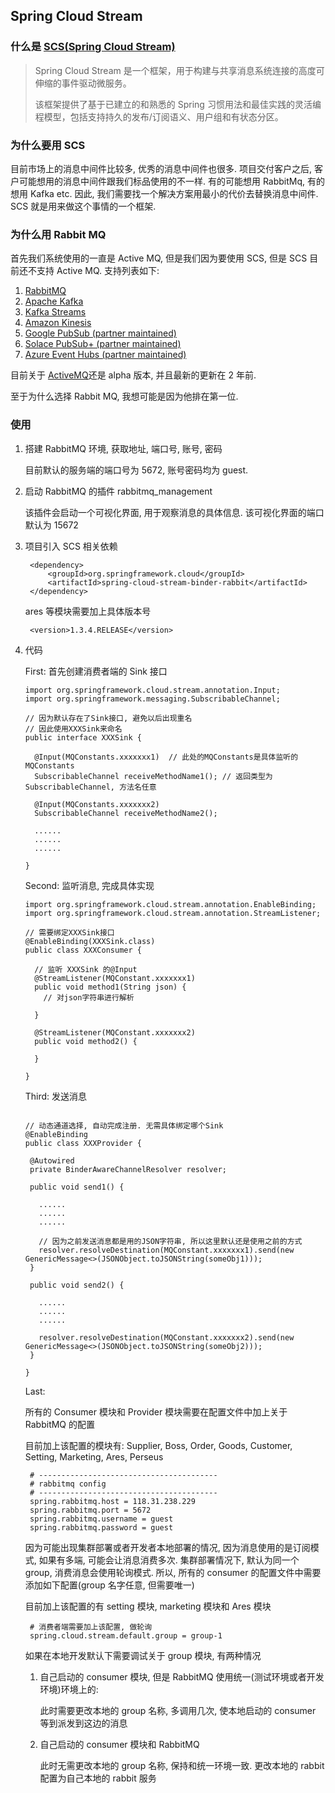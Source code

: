 ## Spring Cloud Stream

### 什么是 [SCS(Spring Cloud Stream)](https://spring.io/projects/spring-cloud-stream)

> Spring Cloud Stream 是一个框架，用于构建与共享消息系统连接的高度可伸缩的事件驱动微服务。
>
> 该框架提供了基于已建立的和熟悉的 Spring 习惯用法和最佳实践的灵活编程模型，包括支持持久的发布/订阅语义、用户组和有状态分区。

### 为什么要用 SCS

目前市场上的消息中间件比较多, 优秀的消息中间件也很多. 项目交付客户之后, 客户可能想用的消息中间件跟我们标品使用的不一样. 有的可能想用 RabbitMq, 有的想用 Kafka etc. 因此, 我们需要找一个解决方案用最小的代价去替换消息中间件. SCS 就是用来做这个事情的一个框架.

### 为什么用 Rabbit MQ

首先我们系统使用的一直是 Active MQ, 但是我们因为要使用 SCS, 但是 SCS 目前还不支持 Active MQ. 支持列表如下:

1. [RabbitMQ](https://github.com/spring-cloud/spring-cloud-stream-binder-rabbit)
2. [Apache Kafka](https://github.com/spring-cloud/spring-cloud-stream-binder-kafka)
3. [Kafka Streams](https://github.com/spring-cloud/spring-cloud-stream-binder-kafka/tree/master/spring-cloud-stream-binder-kafka-streams)
4. [Amazon Kinesis](https://github.com/spring-cloud/spring-cloud-stream-binder-aws-kinesis)
5. [Google PubSub (partner maintained)](https://github.com/spring-cloud/spring-cloud-gcp/tree/master/spring-cloud-gcp-pubsub-stream-binder)
6. [Solace PubSub+ (partner maintained)](https://github.com/SolaceProducts/spring-cloud-stream-binder-solace)
7. [Azure Event Hubs (partner maintained)](https://github.com/Microsoft/spring-cloud-azure/tree/master/spring-cloud-azure-eventhub-stream-binder)

目前关于 [ActiveMQ](https://github.com/spring-cloud/spring-cloud-stream-binder-jms)还是 alpha 版本, 并且最新的更新在 2 年前.

至于为什么选择 Rabbit MQ, 我想可能是因为他排在第一位.

### 使用

1. 搭建 RabbitMQ 环境, 获取地址, 端口号, 账号, 密码

   目前默认的服务端的端口号为 5672, 账号密码均为 guest.

2. 启动 RabbitMQ 的插件 rabbitmq_management

   该插件会启动一个可视化界面, 用于观察消息的具体信息.
   该可视化界面的端口默认为 15672

3. 项目引入 SCS 相关依赖

   ```
    <dependency>
        <groupId>org.springframework.cloud</groupId>
        <artifactId>spring-cloud-stream-binder-rabbit</artifactId>
    </dependency>
   ```

   ares 等模块需要加上具体版本号

   ```
    <version>1.3.4.RELEASE</version>
   ```

4. 代码

   First: 首先创建消费者端的 Sink 接口

   ```
   import org.springframework.cloud.stream.annotation.Input;
   import org.springframework.messaging.SubscribableChannel;

   // 因为默认存在了Sink接口, 避免以后出现重名
   // 因此使用XXXSink来命名
   public interface XXXSink {

     @Input(MQConstants.xxxxxxx1)  // 此处的MQConstants是具体监听的MQConstants
     SubscribableChannel receiveMethodName1(); // 返回类型为SubscribableChannel, 方法名任意

     @Input(MQConstants.xxxxxxx2)
     SubscribableChannel receiveMethodName2();

     ......
     ......
     ......

   }
   ```

   Second: 监听消息, 完成具体实现

   ```
   import org.springframework.cloud.stream.annotation.EnableBinding;
   import org.springframework.cloud.stream.annotation.StreamListener;

   // 需要绑定XXXSink接口
   @EnableBinding(XXXSink.class)
   public class XXXConsumer {

     // 监听 XXXSink 的@Input
     @StreamListener(MQConstant.xxxxxxx1)
     public void method1(String json) {
       // 对json字符串进行解析

     }

     @StreamListener(MQConstant.xxxxxxx2)
     public void method2() {

     }

   }

   ```

   Third: 发送消息

   ```

   // 动态通道选择, 自动完成注册. 无需具体绑定哪个Sink
   @EnableBinding
   public class XXXProvider {

    @Autowired
    private BinderAwareChannelResolver resolver;

    public void send1() {

      ......
      ......
      ......

      // 因为之前发送消息都是用的JSON字符串, 所以这里默认还是使用之前的方式
      resolver.resolveDestination(MQConstant.xxxxxxx1).send(new GenericMessage<>(JSONObject.toJSONString(someObj1)));
    }

    public void send2() {

      ......
      ......
      ......

      resolver.resolveDestination(MQConstant.xxxxxxx2).send(new GenericMessage<>(JSONObject.toJSONString(someObj2)));
    }

   }
   ```

   Last:

   所有的 Consumer 模块和 Provider 模块需要在配置文件中加上关于 RabbitMQ 的配置

   目前加上该配置的模块有: Supplier, Boss, Order, Goods, Customer, Setting, Marketing, Ares, Perseus

   ```
    # ----------------------------------------
    # rabbitmq config
    # ----------------------------------------
    spring.rabbitmq.host = 118.31.238.229
    spring.rabbitmq.port = 5672
    spring.rabbitmq.username = guest
    spring.rabbitmq.password = guest
   ```

   因为可能出现集群部署或者开发者本地部署的情况, 因为消息使用的是订阅模式, 如果有多端, 可能会让消息消费多次. 集群部署情况下, 默认为同一个 group, 消费消息会使用轮询模式. 所以, 所有的 consumer 的配置文件中需要添加如下配置(group 名字任意, 但需要唯一)

   目前加上该配置的有 setting 模块, marketing 模块和 Ares 模块

   ```
    # 消费者端需要加上该配置, 做轮询
    spring.cloud.stream.default.group = group-1
   ```

   如果在本地开发默认下需要调试关于 group 模块, 有两种情况

   1. 自己启动的 consumer 模块, 但是 RabbitMQ 使用统一(测试环境或者开发环境)环境上的:

      此时需要更改本地的 group 名称, 多调用几次, 使本地启动的 consumer 等到派发到这边的消息

   2. 自己启动的 consumer 模块和 RabbitMQ

      此时无需更改本地的 group 名称, 保持和统一环境一致. 更改本地的 rabbit 配置为自己本地的 rabbit 服务
